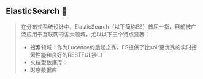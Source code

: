 ## ElasticSearch :100:

>在分布式系统设计中，ElasticSearch（以下简称ES）首屈一指，目前被广泛应用于互联网的各大领域，尤以以下三个特点显著：
>
> - 搜索领域：作为Lucence的后起之秀，ES提供了比solr更优秀的实时搜索性能和良好的RESTFUL接口
> - 文档型数据库：
> - 时序数据库

